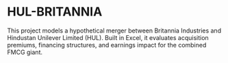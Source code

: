 # HUL-BRITANNIA
This project models a hypothetical merger between Britannia Industries and Hindustan Unilever Limited (HUL). Built in Excel, it evaluates acquisition premiums, financing structures, and earnings impact for the combined FMCG giant.
